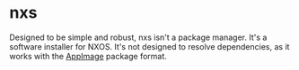 # nxs

Designed to be simple and robust, nxs isn't a package manager.
It's a software installer for NXOS. It's not designed to resolve
dependencies, as it works with the [AppImage](https://github.com/AppImage/AppImageKit) package format.

